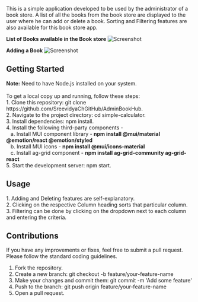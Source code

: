This is a simple application developed to be used by the administrator of a book store. A list of all the books from the book store are displayed to the user where he can add or delete a book. Sorting and Filtering features are also available for this book store app.

**List of Books available in the Book store**
![Screenshot](https://github.com/SreevidyaChGitHub/FirebaseBookStore/blob/main/images/ListofBooks.png)

**Adding a Book**
![Screenshot](https://github.com/SreevidyaChGitHub/FirebaseBookStore/blob/main/images/AddBook.png)

<h2>Getting Started</h2>
<b>Note:</b> Need to have Node.js installed on your system.<br/>
<br/>
To get a local copy up and running, follow these steps:<br/>
1. Clone this repository: git clone https://github.com/SreevidyaChGitHub/AdminBookHub.<br/>
2. Navigate to the project directory: cd simple-calculator.<br/>
3. Install dependencies: npm install.<br/>
4. Install the following third-party components - <br/>
    &nbsp&nbsp&nbspa. Install MUI component library - <b>npm install @mui/material @emotion/react @emotion/styled</b><br/>
    &nbsp&nbsp&nbspb. Install MUI icons - <b>npm install @mui/icons-material</b><br/>
    &nbsp&nbsp&nbspc. Install ag-grid component - <b>npm install ag-grid-community ag-grid-react</b><br/>
5. Start the development server: npm start.<br/>

<h2>Usage</h2>
1. Adding and Deleting features are self-explanatory.<br/>
2. Clicking on the respective Column heading sorts that particular column.<br/>
3. Filtering can be done by clicking on the dropdown next to each column and entering the criteria.

<h2>Contributions</h2>
If you have any improvements or fixes, feel free to submit a pull request. Please follow the standard coding guidelines.

1. Fork the repository.
2. Create a new branch: git checkout -b feature/your-feature-name
3. Make your changes and commit them: git commit -m 'Add some feature'
4. Push to the branch: git push origin feature/your-feature-name
5. Open a pull request.





